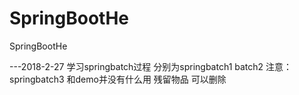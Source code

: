 
# SpringBootHe
SpringBootHe

---2018-2-27
学习springbatch过程 分别为springbatch1 batch2 注意：springbatch3 和demo并没有什么用 残留物品 可以删除
